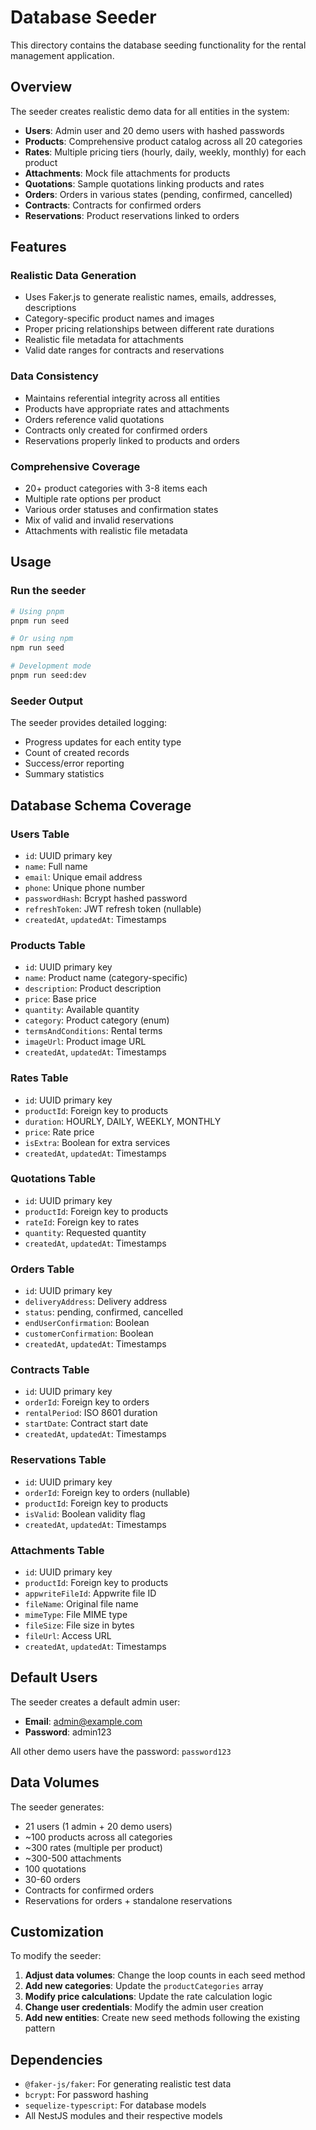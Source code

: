 # Database Seeder

This directory contains the database seeding functionality for the rental management application.

## Overview

The seeder creates realistic demo data for all entities in the system:

- **Users**: Admin user and 20 demo users with hashed passwords
- **Products**: Comprehensive product catalog across all 20 categories
- **Rates**: Multiple pricing tiers (hourly, daily, weekly, monthly) for each product
- **Attachments**: Mock file attachments for products
- **Quotations**: Sample quotations linking products and rates
- **Orders**: Orders in various states (pending, confirmed, cancelled)
- **Contracts**: Contracts for confirmed orders
- **Reservations**: Product reservations linked to orders

## Features

### Realistic Data Generation
- Uses Faker.js to generate realistic names, emails, addresses, descriptions
- Category-specific product names and images
- Proper pricing relationships between different rate durations
- Realistic file metadata for attachments
- Valid date ranges for contracts and reservations

### Data Consistency
- Maintains referential integrity across all entities
- Products have appropriate rates and attachments
- Orders reference valid quotations
- Contracts only created for confirmed orders
- Reservations properly linked to products and orders

### Comprehensive Coverage
- 20+ product categories with 3-8 items each
- Multiple rate options per product
- Various order statuses and confirmation states
- Mix of valid and invalid reservations
- Attachments with realistic file metadata

## Usage

### Run the seeder
```bash
# Using pnpm
pnpm run seed

# Or using npm
npm run seed

# Development mode
pnpm run seed:dev
```

### Seeder Output
The seeder provides detailed logging:
- Progress updates for each entity type
- Count of created records
- Success/error reporting
- Summary statistics

## Database Schema Coverage

### Users Table
- `id`: UUID primary key
- `name`: Full name
- `email`: Unique email address
- `phone`: Unique phone number
- `passwordHash`: Bcrypt hashed password
- `refreshToken`: JWT refresh token (nullable)
- `createdAt`, `updatedAt`: Timestamps

### Products Table
- `id`: UUID primary key
- `name`: Product name (category-specific)
- `description`: Product description
- `price`: Base price
- `quantity`: Available quantity
- `category`: Product category (enum)
- `termsAndConditions`: Rental terms
- `imageUrl`: Product image URL
- `createdAt`, `updatedAt`: Timestamps

### Rates Table
- `id`: UUID primary key
- `productId`: Foreign key to products
- `duration`: HOURLY, DAILY, WEEKLY, MONTHLY
- `price`: Rate price
- `isExtra`: Boolean for extra services
- `createdAt`, `updatedAt`: Timestamps

### Quotations Table
- `id`: UUID primary key
- `productId`: Foreign key to products
- `rateId`: Foreign key to rates
- `quantity`: Requested quantity
- `createdAt`, `updatedAt`: Timestamps

### Orders Table
- `id`: UUID primary key
- `deliveryAddress`: Delivery address
- `status`: pending, confirmed, cancelled
- `endUserConfirmation`: Boolean
- `customerConfirmation`: Boolean
- `createdAt`, `updatedAt`: Timestamps

### Contracts Table
- `id`: UUID primary key
- `orderId`: Foreign key to orders
- `rentalPeriod`: ISO 8601 duration
- `startDate`: Contract start date
- `createdAt`, `updatedAt`: Timestamps

### Reservations Table
- `id`: UUID primary key
- `orderId`: Foreign key to orders (nullable)
- `productId`: Foreign key to products
- `isValid`: Boolean validity flag
- `createdAt`, `updatedAt`: Timestamps

### Attachments Table
- `id`: UUID primary key
- `productId`: Foreign key to products
- `appwriteFileId`: Appwrite file ID
- `fileName`: Original file name
- `mimeType`: File MIME type
- `fileSize`: File size in bytes
- `fileUrl`: Access URL
- `createdAt`, `updatedAt`: Timestamps

## Default Users

The seeder creates a default admin user:
- **Email**: admin@example.com
- **Password**: admin123

All other demo users have the password: `password123`

## Data Volumes

The seeder generates:
- 21 users (1 admin + 20 demo users)
- ~100 products across all categories
- ~300 rates (multiple per product)
- ~300-500 attachments
- 100 quotations
- 30-60 orders
- Contracts for confirmed orders
- Reservations for orders + standalone reservations

## Customization

To modify the seeder:

1. **Adjust data volumes**: Change the loop counts in each seed method
2. **Add new categories**: Update the `productCategories` array
3. **Modify price calculations**: Update the rate calculation logic
4. **Change user credentials**: Modify the admin user creation
5. **Add new entities**: Create new seed methods following the existing pattern

## Dependencies

- `@faker-js/faker`: For generating realistic test data
- `bcrypt`: For password hashing
- `sequelize-typescript`: For database models
- All NestJS modules and their respective models
